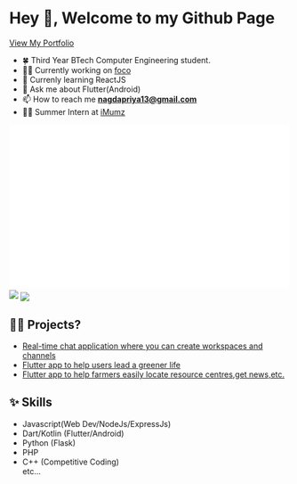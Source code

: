 # Hey 👋, Welcome to my Github Page

[View My Portfolio](https://pri1311.github.io/portfolio/)

- 🍀 Third Year BTech Computer Engineering student.
- 👩‍💻 Currently working on [foco](https://github.com/pri1311/foco)
- 🌱 Currenly learning ReactJS
- 💬 Ask me about Flutter(Android)
- 📫 How to reach me **nagdapriya13@gmail.com**
- 👩‍💼 Summer Intern at <a href="https://www.imumz.com/">iMumz</a>

<img src="https://github.com/pri1311/stats/blob/master/generated/overview.svg">
<img  src="https://github-readme-streak-stats.herokuapp.com/?user=pri1311&theme=dracula" />
<img align="center" src="https://github-readme-stats-anuraghazra1.vercel.app/api/top-langs/?username=pri1311&layout=compact&theme=dracula&count_private=true&langs_count=10" />

<br>

## 👨‍💻 Projects?
* [Real-time chat application where you can create workspaces and channels](https://github.com/pri1311/crunch)
* [Flutter app to help users lead a greener life](https://github.com/pri1311/SyntaxError-Hackbash)
* [Flutter app to help farmers easily locate resource centres,get news,etc.](https://github.com/pri1311/KhetiBaadi)

## ✨ Skills
* Javascript(Web Dev/NodeJs/ExpressJs)
* Dart/Kotlin (Flutter/Android)
* Python (Flask)
* PHP
* C++ (Competitive Coding) <br>
etc...
